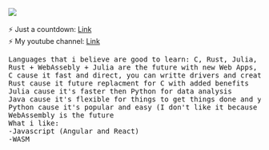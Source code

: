 ![](https://komarev.com/ghpvc/?username=banekondic1996)
<br>
<br>
⚡ Just a countdown: <a href="https://banekondic1996.github.io">Link</a><br>
⚡ My youtube channel: <a href="https://www.youtube.com/watch?v=dQw4w9WgXcQ">Link</a>

<pre>Languages that i believe are good to learn: C, Rust, Julia, Java, Python and maybe Q# for future
Rust + WebAssebly + Julia are the future with new Web Apps, of course with javascript :)
C cause it fast and direct, you can writte drivers and create whatever you want
Rust cause it future replacment for C with added benefits
Julia cause it's faster then Python for data analysis
Java cause it's flexible for things to get things done and your not bound to Windows
Python cause it's popular and easy (I don't like it because of indentions and speed, try Cython for speed)
WebAssembly is the future
What i like:
-Javascript (Angular and React)
-WASM
</pre>
